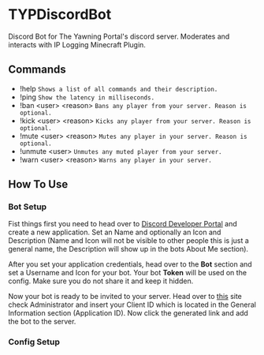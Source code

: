 # TYPDiscordBot
Discord Bot for The Yawning Portal's discord server. Moderates and interacts with IP Logging Minecraft Plugin.

## Commands

- !help `Shows a list of all commands and their description.`
- !ping `Show the latency in milliseconds.`
- !ban &lt;user&gt; &lt;reason&gt; `Bans any player from your server. Reason is optional.`
- !kick &lt;user&gt; &lt;reason&gt; `Kicks any player from your server. Reason is optional.`
- !mute &lt;user&gt; &lt;reason&gt; `Mutes any player in your server. Reason is optional.`
- !unmute &lt;user&gt; `Unmutes any muted player from your server.`
- !warn &lt;user&gt; &lt;reason&gt; `Warns any player in your server.`

## How To Use

### Bot Setup

Fist things first you need to head over to [Discord Developer Portal](https://discord.com/developers/applications) and create a new application. Set an Name and optionally an Icon and Description (Name and Icon will not be visible to other people this is just a general name, the Description will show up in the bots About Me section).

After you set your application credentials, head over to the **Bot** section and set a Username and Icon for your bot. Your bot **Token** will be used on the config. Make sure you do not share it and keep it hidden.

Now your bot is ready to be invited to your server. Head over to [this](https://discordapi.com/permissions.html#8) site check Administrator and insert your Client ID which is located in the General Information section (Application ID). Now click the generated link and add the bot to the server.

### Config Setup

